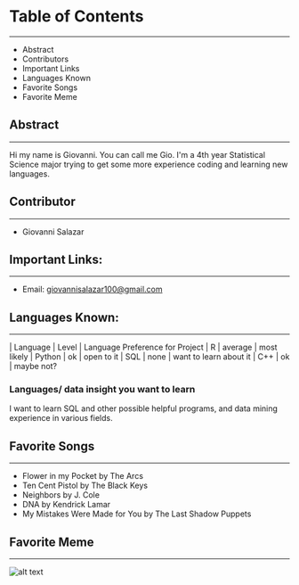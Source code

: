 # Table of Contents
---
* Abstract
* Contributors
* Important Links
* Languages Known
* Favorite Songs
* Favorite Meme

## Abstract
---
Hi my name is Giovanni. You can call me Gio. I'm a 4th year Statistical Science major trying to get some more experience coding and learning new languages. 

## Contributor
---
* Giovanni Salazar

## Important Links:
---
* Email: giovannisalazar100@gmail.com

## Languages Known:
---
| Language | Level | Language Preference for Project
| R | average | most likely
| Python | ok | open to it 
| SQL | none | want to learn about it
| C++ | ok | maybe not? 

### Languages/ data insight you want to learn

I want to learn SQL and other possible helpful programs, and data mining experience in various fields.

## Favorite Songs
---
* Flower in my Pocket by The Arcs
* Ten Cent Pistol by The Black Keys
* Neighbors by J. Cole
* DNA by Kendrick Lamar
* My Mistakes Were Made for You by The Last Shadow Puppets

## Favorite Meme
---
![alt text](http://i0.kym-cdn.com/photos/images/original/001/287/559/ff4.jpg)










